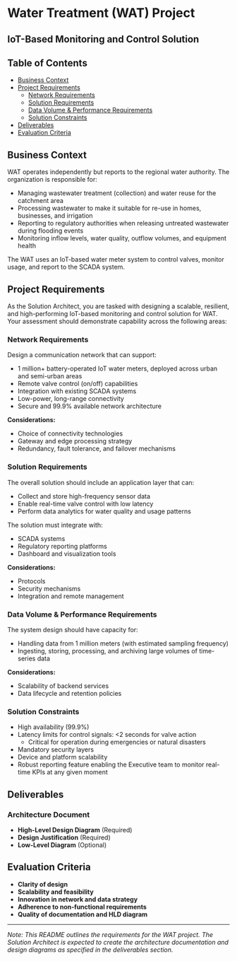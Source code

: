 # Water Treatment (WAT) Project
## IoT-Based Monitoring and Control Solution

## Table of Contents
- [Business Context](#business-context)
- [Project Requirements](#project-requirements)
  - [Network Requirements](#network-requirements)
  - [Solution Requirements](#solution-requirements)
  - [Data Volume & Performance Requirements](#data-volume--performance-requirements)
  - [Solution Constraints](#solution-constraints)
- [Deliverables](#deliverables)
- [Evaluation Criteria](#evaluation-criteria)

## Business Context

WAT operates independently but reports to the regional water authority. The organization is responsible for:

- Managing wastewater treatment (collection) and water reuse for the catchment area
- Processing wastewater to make it suitable for re-use in homes, businesses, and irrigation
- Reporting to regulatory authorities when releasing untreated wastewater during flooding events
- Monitoring inflow levels, water quality, outflow volumes, and equipment health

The WAT uses an IoT-based water meter system to control valves, monitor usage, and report to the SCADA system.

## Project Requirements

As the Solution Architect, you are tasked with designing a scalable, resilient, and high-performing IoT-based monitoring and control solution for WAT. Your assessment should demonstrate capability across the following areas:

### Network Requirements

Design a communication network that can support:
- 1 million+ battery-operated IoT water meters, deployed across urban and semi-urban areas
- Remote valve control (on/off) capabilities
- Integration with existing SCADA systems
- Low-power, long-range connectivity
- Secure and 99.9% available network architecture

**Considerations:**
- Choice of connectivity technologies
- Gateway and edge processing strategy
- Redundancy, fault tolerance, and failover mechanisms

### Solution Requirements

The overall solution should include an application layer that can:
- Collect and store high-frequency sensor data
- Enable real-time valve control with low latency
- Perform data analytics for water quality and usage patterns

The solution must integrate with:
- SCADA systems
- Regulatory reporting platforms
- Dashboard and visualization tools

**Considerations:**
- Protocols
- Security mechanisms
- Integration and remote management

### Data Volume & Performance Requirements

The system design should have capacity for:
- Handling data from 1 million meters (with estimated sampling frequency)
- Ingesting, storing, processing, and archiving large volumes of time-series data

**Considerations:**
- Scalability of backend services
- Data lifecycle and retention policies

### Solution Constraints

- High availability (99.9%)
- Latency limits for control signals: <2 seconds for valve action
  - Critical for operation during emergencies or natural disasters
- Mandatory security layers
- Device and platform scalability
- Robust reporting feature enabling the Executive team to monitor real-time KPIs at any given moment

## Deliverables

### Architecture Document

- **High-Level Design Diagram** (Required)
- **Design Justification** (Required)
- **Low-Level Diagram** (Optional)

## Evaluation Criteria

- **Clarity of design**
- **Scalability and feasibility**
- **Innovation in network and data strategy**
- **Adherence to non-functional requirements**
- **Quality of documentation and HLD diagram**

---

*Note: This README outlines the requirements for the WAT project. The Solution Architect is expected to create the architecture documentation and design diagrams as specified in the deliverables section.*
